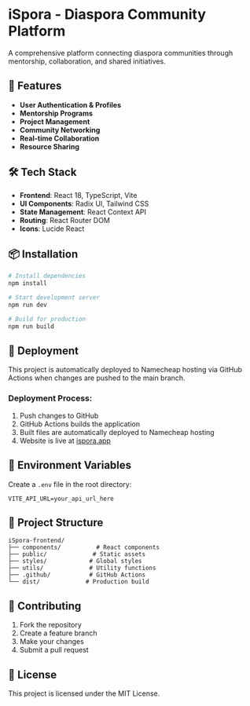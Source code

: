 ﻿# iSpora - Diaspora Community Platform

A comprehensive platform connecting diaspora communities through mentorship, collaboration, and shared initiatives.

## 🚀 Features

- **User Authentication & Profiles**
- **Mentorship Programs**
- **Project Management**
- **Community Networking**
- **Real-time Collaboration**
- **Resource Sharing**

## 🛠️ Tech Stack

- **Frontend**: React 18, TypeScript, Vite
- **UI Components**: Radix UI, Tailwind CSS
- **State Management**: React Context API
- **Routing**: React Router DOM
- **Icons**: Lucide React

## 📦 Installation

```bash
# Install dependencies
npm install

# Start development server
npm run dev

# Build for production
npm run build
```

## 🚀 Deployment

This project is automatically deployed to Namecheap hosting via GitHub Actions when changes are pushed to the main branch.

### Deployment Process:
1. Push changes to GitHub
2. GitHub Actions builds the application
3. Built files are automatically deployed to Namecheap hosting
4. Website is live at [ispora.app](https://ispora.app)

## 🔧 Environment Variables

Create a `.env` file in the root directory:

```env
VITE_API_URL=your_api_url_here
```

## 📁 Project Structure

```
iSpora-frontend/
├── components/          # React components
├── public/             # Static assets
├── styles/            # Global styles
├── utils/             # Utility functions
├── .github/           # GitHub Actions
└── dist/             # Production build
```

## 🤝 Contributing

1. Fork the repository
2. Create a feature branch
3. Make your changes
4. Submit a pull request

## 📄 License

This project is licensed under the MIT License.